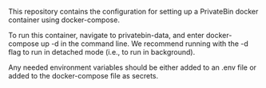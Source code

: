 This repository contains the configuration for setting up a PrivateBin docker container using docker-compose.

To run this container, navigate to privatebin-data, and enter docker-compose up -d in the command line.
We recommend running with the -d flag to run in detached mode (i.e., to run in background).

Any needed environment variables should be either added to an .env file or added to the docker-compose file as secrets.

